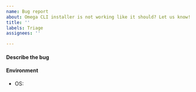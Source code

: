 ```yaml
---
name: Bug report
about: Omega CLI installer is not working like it should? Let us know!
title: ''
labels: Triage
assignees: ''

---
```


#### Describe the bug


#### Environment
 - OS: 
